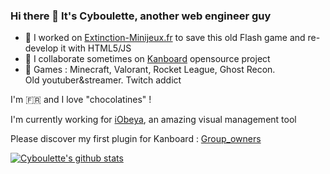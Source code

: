 ### Hi there 👋 It's Cyboulette, another web engineer guy

- 🔭  I worked on [Extinction-Minijeux.fr](https://www.extinction-minijeux.fr/) to save this old Flash game and re-develop it with HTML5/JS
- 👯  I collaborate sometimes on [Kanboard](https://github.com/kanboard/kanboard) opensource project
- 👾 Games : Minecraft, Valorant, Rocket League, Ghost Recon.   
Old youtuber&streamer. Twitch addict

I'm 🇫🇷 and I love "chocolatines" !

I'm currently working for [iObeya](https://www.iobeya.com/), an amazing visual management tool

Please discover my first plugin for Kanboard : [Group_owners](https://github.com/Cyboulette/Group_owners)



[![Cyboulette's github stats](https://github-readme-stats.vercel.app/api?username=cyboulette)](https://github.com/Cyboulette)

